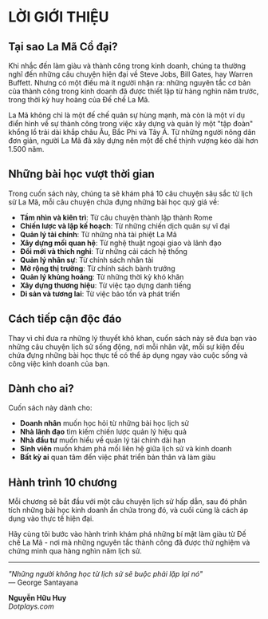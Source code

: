 # LỜI GIỚI THIỆU

## Tại sao La Mã Cổ đại?

Khi nhắc đến làm giàu và thành công trong kinh doanh, chúng ta thường nghĩ đến những câu chuyện hiện đại về Steve Jobs, Bill Gates, hay Warren Buffett. Nhưng có một điều mà ít người nhận ra: những nguyên tắc cơ bản của thành công trong kinh doanh đã được thiết lập từ hàng nghìn năm trước, trong thời kỳ huy hoàng của Đế chế La Mã.

La Mã không chỉ là một đế chế quân sự hùng mạnh, mà còn là một ví dụ điển hình về sự thành công trong việc xây dựng và quản lý một "tập đoàn" khổng lồ trải dài khắp châu Âu, Bắc Phi và Tây Á. Từ những người nông dân đơn giản, người La Mã đã xây dựng nên một đế chế thịnh vượng kéo dài hơn 1.500 năm.

## Những bài học vượt thời gian

Trong cuốn sách này, chúng ta sẽ khám phá 10 câu chuyện sâu sắc từ lịch sử La Mã, mỗi câu chuyện chứa đựng những bài học quý giá về:

- **Tầm nhìn và kiên trì**: Từ câu chuyện thành lập thành Rome
- **Chiến lược và lập kế hoạch**: Từ những chiến dịch quân sự vĩ đại
- **Quản lý tài chính**: Từ những nhà tài phiệt La Mã
- **Xây dựng mối quan hệ**: Từ nghệ thuật ngoại giao và lãnh đạo
- **Đổi mới và thích nghi**: Từ những cải cách hệ thống
- **Quản lý nhân sự**: Từ chính sách nhân tài
- **Mở rộng thị trường**: Từ chính sách bành trướng
- **Quản lý khủng hoảng**: Từ những thời kỳ khó khăn
- **Xây dựng thương hiệu**: Từ việc tạo dựng danh tiếng
- **Di sản và tương lai**: Từ việc bảo tồn và phát triển

## Cách tiếp cận độc đáo

Thay vì chỉ đưa ra những lý thuyết khô khan, cuốn sách này sẽ đưa bạn vào những câu chuyện lịch sử sống động, nơi mỗi nhân vật, mỗi sự kiện đều chứa đựng những bài học thực tế có thể áp dụng ngay vào cuộc sống và công việc kinh doanh của bạn.

## Dành cho ai?

Cuốn sách này dành cho:
- **Doanh nhân** muốn học hỏi từ những bài học lịch sử
- **Nhà lãnh đạo** tìm kiếm chiến lược quản lý hiệu quả
- **Nhà đầu tư** muốn hiểu về quản lý tài chính dài hạn
- **Sinh viên** muốn khám phá mối liên hệ giữa lịch sử và kinh doanh
- **Bất kỳ ai** quan tâm đến việc phát triển bản thân và làm giàu

## Hành trình 10 chương

Mỗi chương sẽ bắt đầu với một câu chuyện lịch sử hấp dẫn, sau đó phân tích những bài học kinh doanh ẩn chứa trong đó, và cuối cùng là cách áp dụng vào thực tế hiện đại.

Hãy cùng tôi bước vào hành trình khám phá những bí mật làm giàu từ Đế chế La Mã - nơi mà những nguyên tắc thành công đã được thử nghiệm và chứng minh qua hàng nghìn năm lịch sử.

---

*"Những người không học từ lịch sử sẽ buộc phải lặp lại nó"*  
— George Santayana

**Nguyễn Hữu Huy**  
*Dotplays.com* 